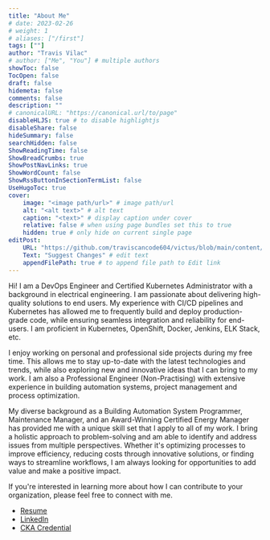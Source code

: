 ```yaml
---
title: "About Me"
# date: 2023-02-26
# weight: 1
# aliases: ["/first"]
tags: [""]
author: "Travis Vilac"
# author: ["Me", "You"] # multiple authors
showToc: false
TocOpen: false
draft: false
hidemeta: false
comments: false
description: ""
# canonicalURL: "https://canonical.url/to/page"
disableHLJS: true # to disable highlightjs
disableShare: false
hideSummary: false
searchHidden: false
ShowReadingTime: false
ShowBreadCrumbs: true
ShowPostNavLinks: true
ShowWordCount: false
ShowRssButtonInSectionTermList: false
UseHugoToc: true
cover:
    image: "<image path/url>" # image path/url
    alt: "<alt text>" # alt text
    caption: "<text>" # display caption under cover
    relative: false # when using page bundles set this to true
    hidden: true # only hide on current single page
editPost:
    URL: "https://github.com/traviscancode604/victus/blob/main/content/about"
    Text: "Suggest Changes" # edit text
    appendFilePath: true # to append file path to Edit link
---
```


Hi! I am a DevOps Engineer and Certified Kubernetes Administrator with a background in electrical engineering. I am passionate about delivering high-quality solutions to end users. My experience with CI/CD pipelines and Kubernetes has allowed me to frequently build and deploy production-grade code, while ensuring seamless integration and reliability for end-users. I am proficient in Kubernetes, OpenShift, Docker, Jenkins, ELK Stack, etc.

I enjoy working on personal and professional side projects during my free time. This allows me to stay up-to-date with the latest technologies and trends, while also exploring new and innovative ideas that I can bring to my work. I am also a Professional Engineer (Non-Practising) with extensive experience in building automation systems, project management and process optimization.

My diverse background as a Building Automation System Programmer, Maintenance Manager, and an Award-Winning Certified Energy Manager has provided me with a unique skill set that I apply to all of my work. I bring a holistic approach to problem-solving and am able to identify and address issues from multiple perspectives. Whether it's optimizing processes to improve efficiency, reducing costs through innovative solutions, or finding ways to streamline workflows, I am always looking for opportunities to add value and make a positive impact.

If you're interested in learning more about how I can contribute to your organization, please feel free to connect with me.

- [Resume](../resume.pdf)
- [LinkedIn](https://www.linkedin.com/in/travis-vilac-b5140a27/)
- [CKA Credential](https://www.credly.com/badges/1cfc10d7-687f-4de6-a099-e6dfbc76cd8b/public_url)
